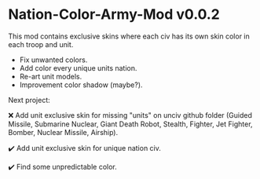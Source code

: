 # Nation-Color-Army-Mod v0.0.2
This mod contains exclusive skins where each civ has its own skin color in each troop and unit.
 - Fix unwanted colors.
 - Add color every unique units nation.
 - Re-art unit models.
 - Improvement color shadow (maybe?).

Next project:

 ❌ Add unit exclusive skin for missing "units" on unciv github folder (Guided Missile, Submarine Nuclear, Giant Death Robot, Stealth, Fighter, Jet Fighter, Bomber, Nuclear Missile, Airship).

✔️ Add unit exclusive skin for unique nation civ.

✔️ Find some unpredictable color.
